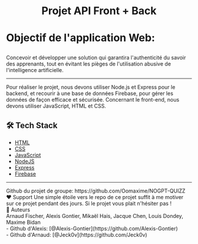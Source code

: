
# <p align="center">Projet API Front + Back</p>
  

# <p align="left">Objectif de l'application Web: </p>
  
Concevoir et développer une solution qui garantira l'authenticité du savoir des apprenants, tout en évitant les pièges de l'utilisation abusive de l'intelligence artificielle. <br>
<hr>
Pour réaliser le projet, nous devons utiliser Node.js et Express pour le backend, et recourir à une base de données Firebase, pour gérer les données de façon efficace et sécurisée. Concernant le front-end, nous devons utiliser JavaScript, HTML et CSS.

## 🛠️ Tech Stack
- [HTML](https://developer.mozilla.org/fr/docs/Web/HTML)
- [CSS](https://developer.mozilla.org/fr/docs/Web/CSS)
- [JavaScript](https://js.org/)
- [NodeJS](https://nodejs.org/)
- [Express](https://expressjs.com/)
- [Firebase](https://firebase.google.com/)
    
<hr>
Github du projet de groupe: https://github.com/Oomaxime/NOGPT-QUIZZ

<br>
❤️ Support  
Une simple étoile vers le repo de ce projet suffit à me motiver sur ce projet pendant des jours. Si le projet vous plait n'hésiter pas ! <br>
🙇 Auteurs <br>
Arnaud Fischer, Alexis Gontier, Mikaël Hais, Jacque Chen, Louis Dondey, Maxime Bidan <br>
- Github d'Alexis: [@Alexis-Gontier](https://github.com/Alexis-Gontier) <br>
- Github d'Arnaud: [@Jeck0v](https://github.com/Jeck0v)
        

        
        

